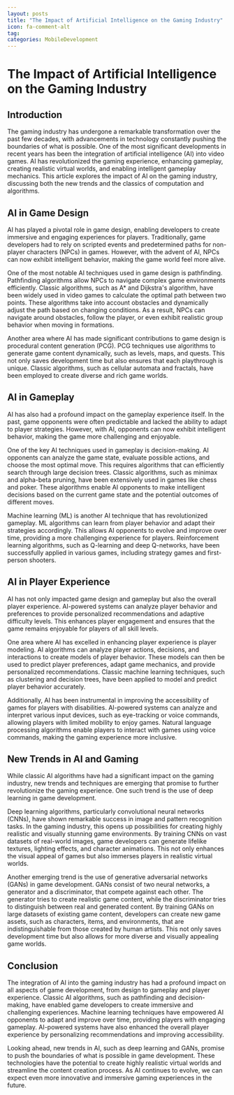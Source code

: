 ```yaml
---
layout: posts
title: "The Impact of Artificial Intelligence on the Gaming Industry"
icon: fa-comment-alt
tag:      
categories: MobileDevelopment
---
```



# The Impact of Artificial Intelligence on the Gaming Industry

## Introduction

The gaming industry has undergone a remarkable transformation over the past few decades, with advancements in technology constantly pushing the boundaries of what is possible. One of the most significant developments in recent years has been the integration of artificial intelligence (AI) into video games. AI has revolutionized the gaming experience, enhancing gameplay, creating realistic virtual worlds, and enabling intelligent gameplay mechanics. This article explores the impact of AI on the gaming industry, discussing both the new trends and the classics of computation and algorithms.

## AI in Game Design

AI has played a pivotal role in game design, enabling developers to create immersive and engaging experiences for players. Traditionally, game developers had to rely on scripted events and predetermined paths for non-player characters (NPCs) in games. However, with the advent of AI, NPCs can now exhibit intelligent behavior, making the game world feel more alive.

One of the most notable AI techniques used in game design is pathfinding. Pathfinding algorithms allow NPCs to navigate complex game environments efficiently. Classic algorithms, such as A* and Dijkstra's algorithm, have been widely used in video games to calculate the optimal path between two points. These algorithms take into account obstacles and dynamically adjust the path based on changing conditions. As a result, NPCs can navigate around obstacles, follow the player, or even exhibit realistic group behavior when moving in formations.

Another area where AI has made significant contributions to game design is procedural content generation (PCG). PCG techniques use algorithms to generate game content dynamically, such as levels, maps, and quests. This not only saves development time but also ensures that each playthrough is unique. Classic algorithms, such as cellular automata and fractals, have been employed to create diverse and rich game worlds.

## AI in Gameplay

AI has also had a profound impact on the gameplay experience itself. In the past, game opponents were often predictable and lacked the ability to adapt to player strategies. However, with AI, opponents can now exhibit intelligent behavior, making the game more challenging and enjoyable.

One of the key AI techniques used in gameplay is decision-making. AI opponents can analyze the game state, evaluate possible actions, and choose the most optimal move. This requires algorithms that can efficiently search through large decision trees. Classic algorithms, such as minimax and alpha-beta pruning, have been extensively used in games like chess and poker. These algorithms enable AI opponents to make intelligent decisions based on the current game state and the potential outcomes of different moves.

Machine learning (ML) is another AI technique that has revolutionized gameplay. ML algorithms can learn from player behavior and adapt their strategies accordingly. This allows AI opponents to evolve and improve over time, providing a more challenging experience for players. Reinforcement learning algorithms, such as Q-learning and deep Q-networks, have been successfully applied in various games, including strategy games and first-person shooters.

## AI in Player Experience

AI has not only impacted game design and gameplay but also the overall player experience. AI-powered systems can analyze player behavior and preferences to provide personalized recommendations and adaptive difficulty levels. This enhances player engagement and ensures that the game remains enjoyable for players of all skill levels.

One area where AI has excelled in enhancing player experience is player modeling. AI algorithms can analyze player actions, decisions, and interactions to create models of player behavior. These models can then be used to predict player preferences, adapt game mechanics, and provide personalized recommendations. Classic machine learning techniques, such as clustering and decision trees, have been applied to model and predict player behavior accurately.

Additionally, AI has been instrumental in improving the accessibility of games for players with disabilities. AI-powered systems can analyze and interpret various input devices, such as eye-tracking or voice commands, allowing players with limited mobility to enjoy games. Natural language processing algorithms enable players to interact with games using voice commands, making the gaming experience more inclusive.

## New Trends in AI and Gaming

While classic AI algorithms have had a significant impact on the gaming industry, new trends and techniques are emerging that promise to further revolutionize the gaming experience. One such trend is the use of deep learning in game development.

Deep learning algorithms, particularly convolutional neural networks (CNNs), have shown remarkable success in image and pattern recognition tasks. In the gaming industry, this opens up possibilities for creating highly realistic and visually stunning game environments. By training CNNs on vast datasets of real-world images, game developers can generate lifelike textures, lighting effects, and character animations. This not only enhances the visual appeal of games but also immerses players in realistic virtual worlds.

Another emerging trend is the use of generative adversarial networks (GANs) in game development. GANs consist of two neural networks, a generator and a discriminator, that compete against each other. The generator tries to create realistic game content, while the discriminator tries to distinguish between real and generated content. By training GANs on large datasets of existing game content, developers can create new game assets, such as characters, items, and environments, that are indistinguishable from those created by human artists. This not only saves development time but also allows for more diverse and visually appealing game worlds.

## Conclusion

The integration of AI into the gaming industry has had a profound impact on all aspects of game development, from design to gameplay and player experience. Classic AI algorithms, such as pathfinding and decision-making, have enabled game developers to create immersive and challenging experiences. Machine learning techniques have empowered AI opponents to adapt and improve over time, providing players with engaging gameplay. AI-powered systems have also enhanced the overall player experience by personalizing recommendations and improving accessibility.

Looking ahead, new trends in AI, such as deep learning and GANs, promise to push the boundaries of what is possible in game development. These technologies have the potential to create highly realistic virtual worlds and streamline the content creation process. As AI continues to evolve, we can expect even more innovative and immersive gaming experiences in the future.